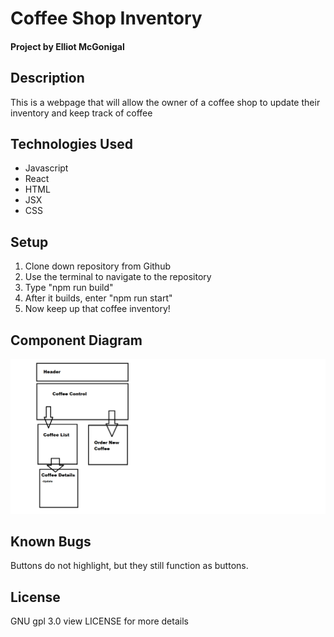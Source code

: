 # Coffee Shop Inventory
#### Project by Elliot McGonigal
## Description
This is a webpage that will allow the owner of a coffee shop to update their inventory and keep track of coffee
## Technologies Used
* Javascript
* React
* HTML
* JSX
* CSS
## Setup
1. Clone down repository from Github
2. Use the terminal to navigate to the repository
3. Type "npm run build"
4. After it builds, enter "npm run start"
5. Now keep up that coffee inventory!

## Component Diagram
![image](./CoffeeComponentTree.png)
## Known Bugs
Buttons do not highlight, but they still function as buttons.
## License
GNU gpl 3.0 view LICENSE for more details